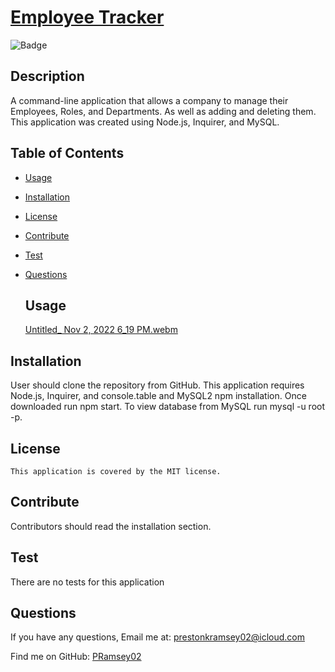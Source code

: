 #  [Employee Tracker](https://github.com/PRamsey02/Employee-Tracker)
  ![Badge](https://img.shields.io/badge/License-MIT-blue.svg)
  ## Description
  A command-line application that allows a company to manage their Employees, Roles, and Departments. As well as adding and deleting them. This application was created using Node.js, Inquirer, and MySQL.

## Table of Contents
- [Usage](#usage)
- [Installation](#installation)
- [License](#license)
- [Contribute](#contribute)
- [Test](#test)
- [Questions](#questions)

  ## Usage
  [Untitled_ Nov 2, 2022 6_19 PM.webm](https://user-images.githubusercontent.com/113738082/199621444-78c72fae-4d21-4cc9-a99e-98e391a66288.webm)
 
## Installation
  User should clone the repository from GitHub. This application requires Node.js, Inquirer, and console.table and MySQL2 npm installation. Once downloaded run npm start. To view database from MySQL run mysql -u root -p.
## License
    This application is covered by the MIT license.

## Contribute
  Contributors should read the installation section.

## Test
  There are no tests for this application

## Questions
If you have any questions, Email me at: prestonkramsey02@icloud.com 
  
  Find me on GitHub: [PRamsey02](https://github.com/PRamsey02)
